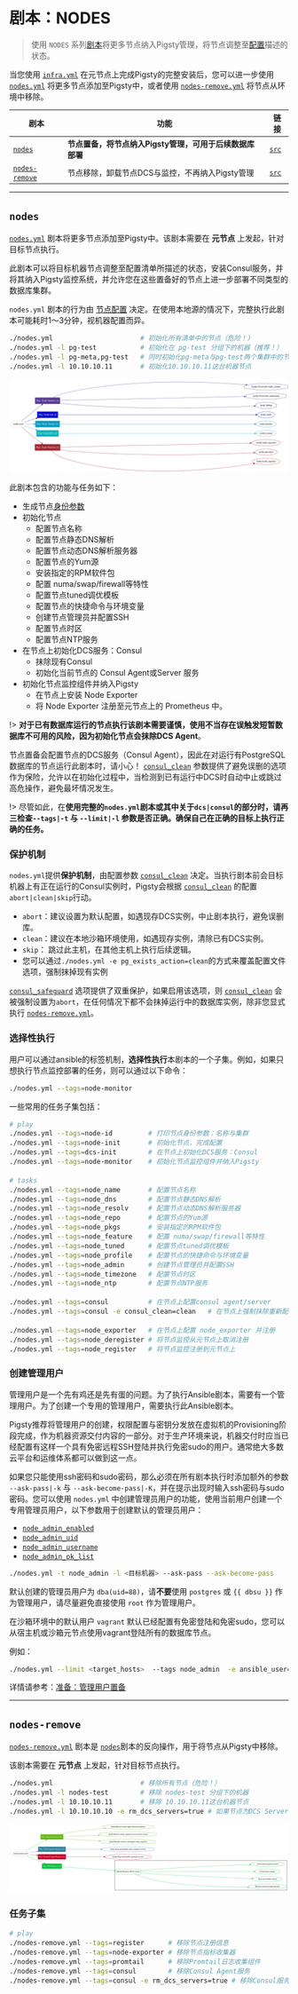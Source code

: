 # 剧本：NODES

> 使用 `NODES` 系列[剧本](p-playbook.md)将更多节点纳入Pigsty管理，将节点调整至[配置](v-nodes.md)描述的状态。

当您使用 [`infra.yml`](p-infra.md) 在元节点上完成Pigsty的完整安装后，您可以进一步使用 [`nodes.yml`](#nodes) 将更多节点添加至Pigsty中，或者使用 [`nodes-remove.yml`](nodes-remove) 将节点从环境中移除。

| 剧本                                           | 功能                                                           | 链接                                                         |
|----------------------------------------------|----------------------------------------------------------------| ------------------------------------------------------------ |
| [`nodes`](p-nodes.md#nodes)                   |        **节点置备，将节点纳入Pigsty管理，可用于后续数据库部署**                    |        [`src`](https://github.com/vonng/pigsty/blob/master/nodes.yml)            |
| [`nodes-remove`](p-nodes.md#nodes-remove)     |        节点移除，卸载节点DCS与监控，不再纳入Pigsty管理                     |        [`src`](https://github.com/vonng/pigsty/blob/master/nodes-remove.yml)     |


---------------

## `nodes`

[`nodes.yml`](p-nodes.md) 剧本将更多节点添加至Pigsty中。该剧本需要在 **元节点** 上发起，针对目标节点执行。

此剧本可以将目标机器节点调整至配置清单所描述的状态，安装Consul服务，并将其纳入Pigsty监控系统，并允许您在这些置备好的节点上进一步部署不同类型的数据库集群。

`nodes.yml` 剧本的行为由 [节点配置](v-nodes.md) 决定。在使用本地源的情况下，完整执行此剧本可能耗时1～3分钟，视机器配置而异。

```bash
./nodes.yml                      # 初始化所有清单中的节点（危险！）
./nodes.yml -l pg-test           # 初始化在 pg-test 分组下的机器（推荐！）
./nodes.yml -l pg-meta,pg-test   # 同时初始化pg-meta与pg-test两个集群中的节点
./nodes.yml -l 10.10.10.11       # 初始化10.10.10.11这台机器节点
```

![](../_media/playbook/nodes.svg)


此剧本包含的功能与任务如下：

* 生成节点[身份参数](v-nodes.md#NODE_IDENTITY)
* 初始化节点
  * 配置节点名称
  * 配置节点静态DNS解析
  * 配置节点动态DNS解析服务器
  * 配置节点的Yum源
  * 安装指定的RPM软件包
  * 配置 numa/swap/firewall等特性
  * 配置节点tuned调优模板
  * 配置节点的快捷命令与环境变量
  * 创建节点管理员并配置SSH
  * 配置节点时区
  * 配置节点NTP服务
* 在节点上初始化DCS服务：Consul
  * 抹除现有Consul
  * 初始化当前节点的 Consul Agent或Server 服务
* 初始化节点监控组件并纳入Pigsty
  * 在节点上安装 Node Exporter
  * 将 Node Exporter 注册至元节点上的 Prometheus 中。



!>  **对于已有数据库运行的节点执行该剧本需要谨慎，使用不当存在误触发短暂数据库不可用的风险，因为初始化节点会抹除DCS Agent**。

节点置备会配置节点的DCS服务（Consul Agent），因此在对运行有PostgreSQL数据库的节点运行此剧本时，请小心！
[`consul_clean`](v-nodes.md#consul_clean) 参数提供了避免误删的选项作为保险，允许以在初始化过程中，当检测到已有运行中DCS时自动中止或跳过高危操作，避免最坏情况发生。

!> 尽管如此，在**使用完整的`nodes.yml`剧本或其中关于`dcs|consul`的部分时，请再三检查`--tags|-t` 与 `--limit|-l` 参数是否正确。确保自己在正确的目标上执行正确的任务。**



### 保护机制

`nodes.yml`提供**保护机制**，由配置参数 [`consul_clean`](v-nodes.md#consul_clean) 决定。当执行剧本前会目标机器上有正在运行的Consul实例时，Pigsty会根据 [`consul_clean`](v-nodes.md#consul_clean) 的配置`abort|clean|skip`行动。

* `abort`：建议设置为默认配置，如遇现存DCS实例，中止剧本执行，避免误删库。
* `clean`：建议在本地沙箱环境使用，如遇现存实例，清除已有DCS实例。
* `skip`：  跳过此主机，在其他主机上执行后续逻辑。
* 您可以通过`./nodes.yml -e pg_exists_action=clean`的方式来覆盖配置文件选项，强制抹掉现有实例

[`consul_safeguard`](v-nodes.md#consul_safeguard) 选项提供了双重保护，如果启用该选项，则 [`consul_clean`](v-nodes.md#consul_clean) 会被强制设置为`abort`，在任何情况下都不会抹掉运行中的数据库实例，除非您显式执行 [`nodes-remove.yml`](#nodes-remove)。



### 选择性执行

用户可以通过ansible的标签机制，**选择性执行**本剧本的一个子集。例如，如果只想执行节点监控部署的任务，则可以通过以下命令：

```bash
./nodes.yml --tags=node-monitor
```

一些常用的任务子集包括：

```bash
# play
./nodes.yml --tags=node-id         # 打印节点身份参数：名称与集群
./nodes.yml --tags=node-init       # 初始化节点，完成配置
./nodes.yml --tags=dcs-init        # 在节点上初始化DCS服务：Consul
./nodes.yml --tags=node-monitor    # 初始化节点监控组件并纳入Pigsty

# tasks
./nodes.yml --tags=node_name       # 配置节点名称
./nodes.yml --tags=node_dns        # 配置节点静态DNS解析
./nodes.yml --tags=node_resolv     # 配置节点动态DNS解析服务器
./nodes.yml --tags=node_repo       # 配置节点的Yum源
./nodes.yml --tags=node_pkgs       # 安装指定的RPM软件包
./nodes.yml --tags=node_feature    # 配置 numa/swap/firewall等特性
./nodes.yml --tags=node_tuned      # 配置节点tuned调优模板
./nodes.yml --tags=node_profile    # 配置节点的快捷命令与环境变量
./nodes.yml --tags=node_admin      # 创建节点管理员并配置SSH
./nodes.yml --tags=node_timezone   # 配置节点时区
./nodes.yml --tags=node_ntp        # 配置节点NTP服务

./nodes.yml --tags=consul          # 在节点上配置consul agent/server
./nodes.yml --tags=consul -e consul_clean=clean   # 在节点上强制抹除重新配置consul

./nodes.yml --tags=node_exporter   # 在节点上配置 node_exporter 并注册
./nodes.yml --tags=node_deregister # 将节点监控从元节点上取消注册
./nodes.yml --tags=node_register   # 将节点监控注册到元节点上

```


### 创建管理用户

管理用户是一个先有鸡还是先有蛋的问题。为了执行Ansible剧本，需要有一个管理用户。为了创建一个专用的管理用户，需要执行此Ansible剧本。

Pigsty推荐将管理用户的创建，权限配置与密钥分发放在虚拟机的Provisioning阶段完成，作为机器资源交付内容的一部分。对于生产环境来说，机器交付时应当已经配置有这样一个具有免密远程SSH登陆并执行免密sudo的用户。通常绝大多数云平台和运维体系都可以做到这一点。

如果您只能使用ssh密码和sudo密码，那么必须在所有剧本执行时添加额外的参数 `--ask-pass|-k` 与 `--ask-become-pass|-K`，并在提示出现时输入ssh密码与sudo密码。您可以使用 `nodes.yml` 中创建管理员用户的功能，使用当前用户创建一个专用管理员用户，以下参数用于创建默认的管理员用户：

* [`node_admin_enabled`](v-nodes.md#node_admin_enabled)
* [`node_admin_uid`](v-nodes.md#node_admin_uid)
* [`node_admin_username`](v-nodes.md#node_admin_username)
* [`node_admin_pk_list`](v-nodes.md#node_admin_pk_list)

```bash
./nodes.yml -t node_admin -l <目标机器> --ask-pass --ask-become-pass
```

默认创建的管理员用户为 `dba(uid=88)`，请**不要**使用 `postgres` 或 `{{ dbsu }}` 作为管理用户，请尽量避免直接使用 `root` 作为管理用户。

在沙箱环境中的默认用户 `vagrant` 默认已经配置有免密登陆和免密sudo，您可以从宿主机或沙箱元节点使用vagrant登陆所有的数据库节点。

例如：

```bash
./nodes.yml --limit <target_hosts>  --tags node_admin  -e ansible_user=<another_admin> --ask-pass --ask-become-pass 
```

详情请参考：[准备：管理用户置备](d-prepare.md#管理用户置备)







---------------

## `nodes-remove`

[`nodes-remove.yml`](#nodes-remove) 剧本是 [`nodes`](#nodes)剧本的反向操作，用于将节点从Pigsty中移除。

该剧本需要在 **元节点** 上发起，针对目标节点执行。

```bash
./nodes.yml                      # 移除所有节点（危险！）
./nodes.yml -l nodes-test        # 移除 nodes-test 分组下的机器
./nodes.yml -l 10.10.10.11       # 移除 10.10.10.11这台机器节点
./nodes.yml -l 10.10.10.10 -e rm_dcs_servers=true # 如果节点为DCS Server，需要额外参数移除。
```

![](../_media/playbook/nodes-remove.svg)

### 任务子集

```bash
# play
./nodes-remove.yml --tags=register      # 移除节点注册信息
./nodes-remove.yml --tags=node-exporter # 移除节点指标收集器
./nodes-remove.yml --tags=promtail      # 移除Promtail日志收集组件
./nodes-remove.yml --tags=consul        # 移除Consul Agent服务
./nodes-remove.yml --tags=consul -e rm_dcs_servers=true # 移除Consul服务（包括Server！）
```
